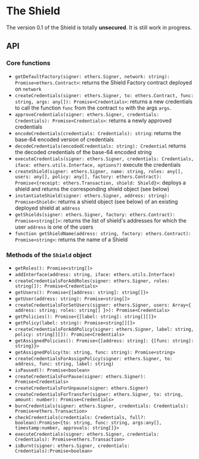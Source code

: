 # The Shield

The version 0.1 of the Shield is totally **unsecured**. It is still work in progress.

## API

### Core functions

-   `getDefaultFactory(signer: ethers.Signer, network: string): Promise<ethers.Contract>`: returns the Shield Factory contract deployed on `network`
-   `createCredentials(signer: ethers.Signer, to: ethers.Contract, func: string, args: any[]): Promise<Credentials>`: returns a new credentials to call the function `func` from the contract `to` with the args `args`.
-   `approveCredentials(signer: ethers.Signer, credentials: Credentials): Promise<Credentials>`: returns a newly approved credentials
-   `encodeCredentials(credentials: Credentials): string`: returns the base-64 encoded version of credentials
-   `decodeCredentials(encodedCredentials: string): Credential` returns the decoded credentials of the base-64 encoded string
-   `executeCredentials(signer: ethers.Signer, credentials: Credentials, iface: ethers.utils.Interface, options?)` execute the credentials
-   `createShield(signer: ethers.Signer, name: string, roles: any[], users: any[], policy: any[], factory: ethers.Contract): Promise<{receipt: ethers.Transaction, shield: Shield}>`: deploys a shield and returns the corresponding shield object (see below)
-   `instantiateShield(signer: ethers.Signer, address: string): Promise<Shield>`: returns a shield object (see below) of an existing deployed shield at `address`
-   `getShields(signer: ethers.Signer, factory: ethers.Contract): Promise<string[]>`: returns the list of shield's addresses for which the user `address` is one of the users
-   `function getShieldName(address: string, factory: ethers.Contract): Promise<string>`: returns the name of a Shield

### Methods of the `Shield` object

-   `getRoles(): Promise<string[]>`
-   `addInterface(address: string, iface: ethers.utils.Interface)`
-   `createCredentialsForAddRoles(signer: ethers.Signer, roles: string[]): Promise<Credentials>`
-   `getUsers(): Promise<{[address: string]: string[]}>`
-   `getUser(address: string): Promise<string[]>`
-   `createCredentialsForSetUsers(signer: ethers.Signer, users: Array<{ address: string; roles: string[] }>): Promise<Credentials>`
-   `getPolicies(): Promise<{[label: string]: string[][]}>`
-   `getPolicy(label: string): Promise<string[][]>`
-   `createCredentialsForAddPolicy(signer: ethers.Signer, label: string, policy: string[][]): Promise<Credentials>`
-   `getAssignedPolicies(): Promise<{[address: string]: {[func: string]: string}}>`
-   `getAssignedPolicy(to: string, func: string): Promise<string>`
-   `createCredentialsForAssignPolicy(signer: ethers.Signer, to: address, func: string, label: string)`
-   `isPaused(): Promise<boolean>`
-   `createCredentialsForPause(signer: ethers.Signer): Promise<Credentials>`
-   `createCredentialsForUnpause(signer: ethers.Signer)`
-   `createCredentialsForTransfer(signer: ethers.Signer, to: string, amount: number): Promise<Credentials>`
-   `burnCredentials(signer: ethers.Signer, credentials: Credentials): Promise<ethers.Transaction>`
-   `checkCredentials(credentials: Credentials, full?: boolean):Promise<{to: string, func: string, args:any[], timestamp:number, approvals: string[]}>`
-   `executeCredentials(signer: ethers.Signer, credentials: Credentials): Promise<ethers.Transaction>`
-   `isBurnt(signer: ethers.Signer, credentials: Credentials):Promise<boolean>`
